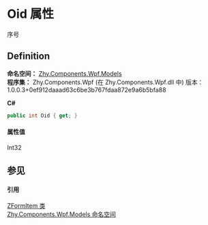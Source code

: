 # Oid 属性


序号



## Definition
**命名空间：** <a href="N_Zhy_Components_Wpf_Models.md">Zhy.Components.Wpf.Models</a>  
**程序集：** Zhy.Components.Wpf (在 Zhy.Components.Wpf.dll 中) 版本：1.0.0.3+0ef912daaad63c6be3b767fdaa872e9a6b5bfa88

**C#**
``` C#
public int Oid { get; }
```



#### 属性值
Int32

## 参见


#### 引用
<a href="T_Zhy_Components_Wpf_Models_ZFormItem.md">ZFormItem 类</a>  
<a href="N_Zhy_Components_Wpf_Models.md">Zhy.Components.Wpf.Models 命名空间</a>  

